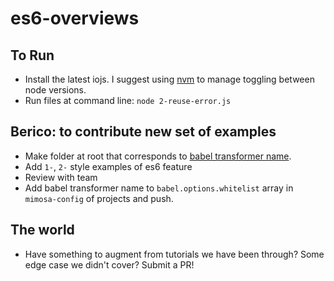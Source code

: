 # es6-overviews

## To Run
* Install the latest iojs.  I suggest using [nvm](https://github.com/creationix/nvm) to manage toggling between node versions.
* Run files at command line: `node 2-reuse-error.js`

## Berico: to contribute new set of examples
* Make folder at root that corresponds to [babel transformer name](https://babeljs.io/docs/usage/transformers/).
* Add `1-`, `2-` style examples of es6 feature
* Review with team
* Add babel transformer name to `babel.options.whitelist` array in `mimosa-config` of projects and push.

## The world
* Have something to augment from tutorials we have been through?  Some edge case we didn't cover?  Submit a PR!
